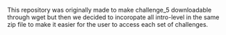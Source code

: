 This repository was originally made to make challenge_5 downloadable through wget but then we decided to incoropate all intro-level in the same zip file to make it easier for the user to access each set of challenges.
